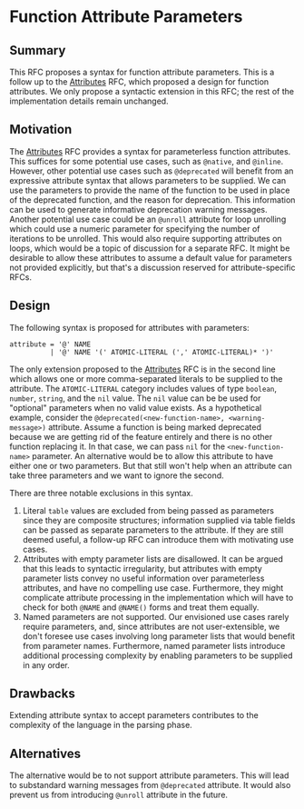 # Function Attribute Parameters

## Summary

This RFC proposes a syntax for function attribute parameters. This is a follow up to the [Attributes](./syntax-attributes-functions.md) RFC, which proposed a design for function attributes. We only propose a syntactic extension in this RFC; the rest of the implementation details remain unchanged.

## Motivation

The [Attributes](./syntax-attributes-functions.md) RFC provides a syntax for parameterless function attributes. This suffices for some potential use cases, such as `@native`, and `@inline`. However, other potential use cases such as `@deprecated` will benefit from an expressive attribute syntax that allows parameters to be supplied. We can use the parameters to provide the name of the function to be used in place of the deprecated function, and the reason for deprecation. This information can be used to generate informative deprecation warning messages. Another potential use case could be an `@unroll` attribute for loop unrolling which could use a numeric parameter for specifying the number of iterations to be unrolled. This would also require supporting attributes on loops, which would be a topic of discussion for a separate RFC. It might be desirable to allow these attributes to assume a default value for parameters not provided explicitly, but that's a discussion reserved for attribute-specific RFCs. 

## Design

The following syntax is proposed for attributes with parameters:

```ebnf
attribute = '@' NAME 
          | '@' NAME '(' ATOMIC-LITERAL (',' ATOMIC-LITERAL)* ')'
```

The only extension proposed to the [Attributes](./syntax-attributes-functions.md) RFC is in the second line which allows one or more comma-separated literals to be supplied to the attribute. The `ATOMIC-LITERAL` category includes values of type `boolean`, `number`, `string`, and the `nil` value. The `nil` value can be be used for "optional" parameters when no valid value exists. As a hypothetical example, consider the `@deprecated(<new-function-name>, <warning-message>)` attribute. Assume a function is being marked deprecated because we are getting rid of the feature entirely and there is no other function replacing it. In that case, we can pass `nil` for the `<new-function-name>` parameter. An alternative would be to allow this attribute to have either one or two parameters. But that still won't help when an attribute can take three parameters and we want to ignore the second.

There are three notable exclusions in this syntax. 

1. Literal `table` values are excluded from being passed as parameters since they are composite structures; information supplied via table fields can be passed as separate parameters to the attribute. If they are still deemed useful, a follow-up RFC can introduce them with motivating use cases.
2. Attributes with empty parameter lists are disallowed. It can be argued that this leads to syntactic irregularity, but attributes with empty parameter lists convey no useful information over parameterless attributes, and have no compelling use case. Furthermore, they might complicate attribute processing in the implementation which will have to check for both `@NAME` and `@NAME()` forms and treat them equally.
3. Named parameters are not supported. Our envisioned use cases rarely require parameters, and, since attributes are not user-extensible, we don't foresee use cases involving long parameter lists that would benefit from parameter names. Furthermore, named parameter lists introduce additional processing complexity by enabling parameters to be supplied in any order.

## Drawbacks

Extending attribute syntax to accept parameters contributes to the complexity of the language in the parsing phase.

## Alternatives

The alternative would be to not support attribute parameters. This will lead to substandard warning messages from `@deprecated` attribute. It would also prevent us from introducing `@unroll` attribute in the future.